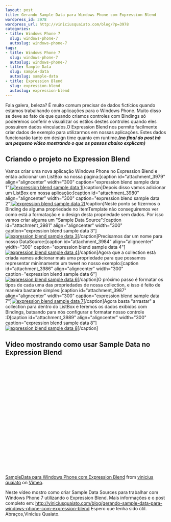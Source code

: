 ```yaml
--- 
layout: post
title: Gerando Sample Data para Windows Phone com Expression Blend
wordpress_id: 3978
wordpress_url: http://viniciusquaiato.com/blog/?p=3978
categories: 
- title: Windows Phone 7
  slug: windows-phone-7
  autoslug: windows-phone-7
tags: 
- title: Windows Phone 7
  slug: windows-phone-7
  autoslug: windows-phone-7
- title: Sample Data
  slug: sample-data
  autoslug: sample-data
- title: Expression Blend
  slug: expression-blend
  autoslug: expression-blend
---
```

Fala galera, beleza? É muito comum precisar de dados fictícios quando estamos trabalhando com aplicações para o Windows Phone. Muito disso se deve ao fato de que quando criamos controles com Bindings só poderemos conferir e visualizar os estilos destes controles quando eles possuírem dados vinculados.O Expression Blend nos permite facilmente criar dados de exemplo para utilizarmos em nossas aplicações. Estes dados funcionarão tanto em design time quanto em runtime.**_(no final do post há um pequeno vídeo mostrando o que os passos abaixo explicam)_**

## Criando o projeto no Expression Blend
Vamos criar uma nova aplicação Windows Phone no Expression Blend e então adicionar um ListBox na nossa página:[caption id="attachment_3979" align="aligncenter" width="300" caption="expression blend sample data 1"][![expression blend sample data 1](http://viniciusquaiato.com/images_posts/expression-blend-sample-data-1-300x255.png "expression blend sample data 1")](http://viniciusquaiato.com/images_posts/expression-blend-sample-data-1.png)[/caption]Depois disso vamos adicionar um ListBox em nossa aplicação:[caption id="attachment_3980" align="aligncenter" width="300" caption="expression blend sample data 2"][![expression blend sample data 2](http://viniciusquaiato.com/images_posts/expression-blend-sample-data-2-300x177.png "expression blend sample data 2")](http://viniciusquaiato.com/images_posts/expression-blend-sample-data-2.png)[/caption]Neste ponto se fizermos o Binding de alguma propriedade no ItemTemplate não conseguiremos ver como está a formatação e o design desta propriedade sem dados. Por isso vamos criar alguma um "Sample Data Source":[caption id="attachment_3981" align="aligncenter" width="300" caption="expression blend sample data 3"][![expression blend sample data 3](http://viniciusquaiato.com/images_posts/expression-blend-sample-data-3-300x231.png "expression blend sample data 3")](http://viniciusquaiato.com/images_posts/expression-blend-sample-data-3.png)[/caption]Precisamos dar um nome para nosso DataSource:[caption id="attachment_3984" align="aligncenter" width="300" caption="expression blend sample data 4"][![expression blend sample data 4](http://viniciusquaiato.com/images_posts/expression-blend-sample-data-4-300x145.png "expression blend sample data 4")](http://viniciusquaiato.com/images_posts/expression-blend-sample-data-4.png)[/caption]Agora que a collection está criada vamos adicionar mais uma propriedade para que possamos representar minimamente um tweet no nosso exemplo:[caption id="attachment_3986" align="aligncenter" width="300" caption="expression blend sample data 6"][![expression blend sample data 6](http://viniciusquaiato.com/images_posts/expression-blend-sample-data-6-300x236.png "expression blend sample data 6")](http://viniciusquaiato.com/images_posts/expression-blend-sample-data-6.png)[/caption]O próximo passo é formatar os tipos de cada uma das propriedades de nossa collection, e isso é feito de maneira bastante simples:[caption id="attachment_3987" align="aligncenter" width="300" caption="expression blend sample data 7"][![expression blend sample data 7](http://viniciusquaiato.com/images_posts/expression-blend-sample-data-7-300x178.png "expression blend sample data 7")](http://viniciusquaiato.com/images_posts/expression-blend-sample-data-7.png)[/caption]Agora basta "arrastar" a collection para dentro do ListBox e teremos os dados exibidos com Bindings, batsando para nós configurar e formatar nosso controle :D[caption id="attachment_3989" align="aligncenter" width="300" caption="expression blend sample data 8"][![expression blend sample data 8](http://viniciusquaiato.com/images_posts/expression-blend-sample-data-8-300x227.png "expression blend sample data 8")](http://viniciusquaiato.com/images_posts/expression-blend-sample-data-8.png)[/caption]

## Vídeo mostrando como usar Sample Data no Expression Blend
<object width="601" height="353"><param name="allowfullscreen" value="true" /><param name="allowscriptaccess" value="always" /><param name="movie" value="http://vimeo.com/moogaloop.swf?clip_id=27471960&amp;
    server=vimeo.com&amp;
    show_title=0&amp;
    show_byline=0&amp;
    show_portrait=0&amp;
    color=00adef&amp;
    fullscreen=1&amp;
    autoplay=0&amp;
    loop=0" /><embed src="http://vimeo.com/moogaloop.swf?clip_id=27471960&amp;
    server=vimeo.com&amp;
    show_title=0&amp;
    show_byline=0&amp;
    show_portrait=0&amp;
    color=00adef&amp;
    fullscreen=1&amp;
    autoplay=0&amp;
    loop=0" type="application/x-shockwave-flash" allowfullscreen="true" allowscriptaccess="always" width="601" height="353"></embed></object>
[SampleData para Windows Phone com Expression Blend](http://vimeo.com/27471960) from [vinicius quaiato](http://vimeo.com/user2557055) on [Vimeo](http://vimeo.com).

Neste vídeo mostro como criar Sample Data Sources para trabalhar com Windows Phone 7 utilizando o Expression Blend. Mais informações e o post completo em: http://viniciusquaiato.com/blog/gerando-sample-data-para-windows-phone-com-expression-blend
Espero que tenha sido útil. Abraços,Vinicius Quaiato.
